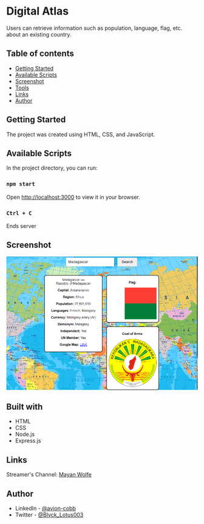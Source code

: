 # Digital Atlas

Users can retrieve information such as population, language, flag, etc. about an existing country.

## Table of contents

- [Getting Started](#getting-started)
- [Available Scripts](#available-scripts)
- [Screenshot](#screenshot)
- [Tools](#built-with)
- [Links](#links)
- [Author](#author)

## Getting Started

The project was created using HTML, CSS, and JavaScript.

## Available Scripts

In the project directory, you can run:

### `npm start`

Open [http://localhost:3000](http://localhost:3000) to view it in your browser.

### `Ctrl + C`

Ends server

## Screenshot

![](public/digital_atlas_pic.PNG)

## Built with

- HTML
- CSS
- Node.js
- Express.js

## Links

Streamer's Channel: [Mayan Wolfe](https://www.twitch.tv/mayanwolfe)

## Author

- LinkedIn - [@avion-cobb](https://www.linkedin.com/in/avion-cobb/)
- Twitter - [@Blvck_Lotus003](https://twitter.com/Blvck_Lotus003)
